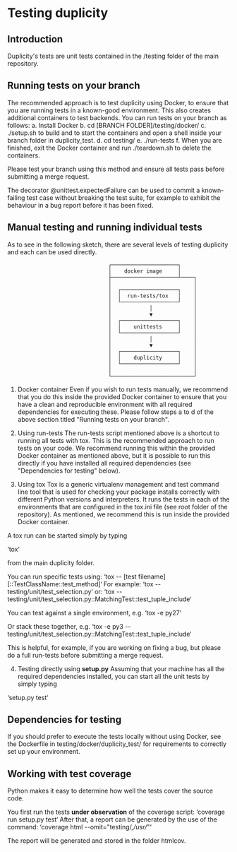 # Testing duplicity

## Introduction
Duplicity's tests are unit tests contained in the /testing folder of the main repository.

## Running tests on your branch
The recommended approach is to test duplicity using Docker, to ensure that you are running tests in a known-good
environment. This also creates additional containers to test backends. You can run tests on your branch as follows:
a. Install Docker
b. cd [BRANCH FOLDER]/testing/docker/
c. ./setup.sh to build and to start the containers and open a shell inside your branch folder in duplicity_test.
d. cd testing/
e. ./run-tests
f. When you are finished, exit the Docker container and run ./teardown.sh to delete the containers.

Please test your branch using this method and ensure all tests pass before submitting a merge request.

The decorator @unittest.expectedFailure can be used to commit a known-failing test case without breaking the test suite,
for example to exhibit the behaviour in a bug report before it has been fixed.

## Manual testing and running individual tests
As to see in the following sketch, there are several levels of testing duplicity and each can be used directly.

                                    ┌─────────────────────┐
                                    │    docker image     │
                                    ├─────────────────────┴────┐
                                    │                          │
                                    │  ┌──────────────────┐    │
                                    │  │  run-tests/tox   │    │
                                    │  └──────────────────┘    │
                                    │            │             │
                                    │            ▼             │
                                    │  ┌──────────────────┐    │
                                    │  │    unittests     │    │
                                    │  └──────────────────┘    │
                                    │            │             │
                                    │            ▼             │
                                    │  ┌──────────────────┐    │
                                    │  │    duplicity     │    │
                                    │  └──────────────────┘    │
                                    │                          │
                                    └──────────────────────────┘

1. Docker container
Even if you wish to run tests manually, we recommend that you do this inside the provided Docker container to ensure
that you have a clean and reproducible environment with all required dependencies for executing these. Please follow
steps a to d of the above section titled "Running tests on your branch".

2. Using run-tests
The run-tests script mentioned above is a shortcut to running all tests with tox. This is the recommended approach to
run tests on your code. We recommend running this within the provided Docker container as mentioned above, but it is
possible to run this directly if you have installed all required dependencies (see "Dependencies for testing" below).

3. Using tox
Tox is a generic virtualenv management and test command line tool that is used for checking your package installs
correctly with different Python versions and interpreters. It runs the tests in each of the environments that are
configured in the tox.ini file (see root folder of the repository). As mentioned, we recommend this is run inside the
provided Docker container.

A tox run can be started simply by typing

‘tox‘

from the main duplicity folder.

You can run specific tests using:
‘tox -- [test filename][::TestClassName::test_method]‘
For example:
‘tox -- testing/unit/test_selection.py‘
or:
‘tox -- testing/unit/test_selection.py::MatchingTest::test_tuple_include‘

You can test against a single environment, e.g.
‘tox -e py27‘

Or stack these together, e.g.
‘tox -e py3 -- testing/unit/test_selection.py::MatchingTest::test_tuple_include‘

This is helpful, for example, if you are working on fixing a bug, but please do a full run-tests before submitting a
merge request.

4. Testing directly using __setup.py__
Assuming that your machine has all the required dependencies installed, you can start all the unit tests by simply typing

‘setup.py test‘

## Dependencies for testing
If you should prefer to execute the tests locally without using Docker, see the Dockerfile in
testing/docker/duplicity_test/
for requirements to correctly set up your environment.

## Working with test coverage
Python makes it easy to determine how well the tests cover the source code.

You first run the tests __under observation__ of the coverage script:
‘coverage run setup.py test‘
After that, a report can be generated by the use of the command:
‘coverage html --omit="testing/*,/usr/*"‘

The report will be generated and stored in the folder htmlcov.
